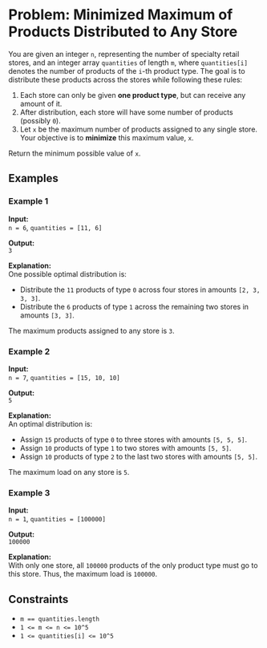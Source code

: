 # Problem: Minimized Maximum of Products Distributed to Any Store

You are given an integer `n`, representing the number of specialty retail stores, and an integer array `quantities` of length `m`, where `quantities[i]` denotes the number of products of the `i`-th product type. The goal is to distribute these products across the stores while following these rules:

1. Each store can only be given **one product type**, but can receive any amount of it.
2. After distribution, each store will have some number of products (possibly `0`).
3. Let `x` be the maximum number of products assigned to any single store. Your objective is to **minimize** this maximum value, `x`.

Return the minimum possible value of `x`.

## Examples

### Example 1
**Input:**  
`n = 6`, `quantities = [11, 6]`

**Output:**  
`3`

**Explanation:**  
One possible optimal distribution is:
- Distribute the `11` products of type `0` across four stores in amounts `[2, 3, 3, 3]`.
- Distribute the `6` products of type `1` across the remaining two stores in amounts `[3, 3]`.

The maximum products assigned to any store is `3`.

### Example 2
**Input:**  
`n = 7`, `quantities = [15, 10, 10]`

**Output:**  
`5`

**Explanation:**  
An optimal distribution is:
- Assign `15` products of type `0` to three stores with amounts `[5, 5, 5]`.
- Assign `10` products of type `1` to two stores with amounts `[5, 5]`.
- Assign `10` products of type `2` to the last two stores with amounts `[5, 5]`.

The maximum load on any store is `5`.

### Example 3
**Input:**  
`n = 1`, `quantities = [100000]`

**Output:**  
`100000`

**Explanation:**  
With only one store, all `100000` products of the only product type must go to this store. Thus, the maximum load is `100000`.

## Constraints
- `m == quantities.length`
- `1 <= m <= n <= 10^5`
- `1 <= quantities[i] <= 10^5`


